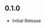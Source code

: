 <!-- https://developers.home-assistant.io/docs/add-ons/presentation#keeping-a-changelog -->
## 0.1.0
- Initial Release